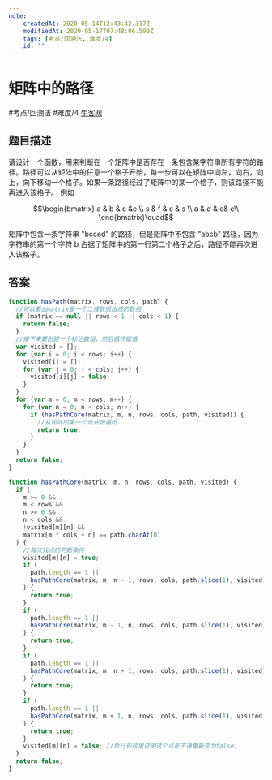 ```yaml
---
note:
    createdAt: 2020-05-14T12:43:42.317Z
    modifiedAt: 2020-05-17T07:48:06.590Z
    tags: [考点/回溯法, 难度/4]
    id: ""
---
```

# 矩阵中的路径
#考点/回溯法 #难度/4  [牛客网](https://www.nowcoder.com/practice/c61c6999eecb4b8f88a98f66b273a3cc?tpId=13&tqId=11218&tPage=3&rp=3&ru=/ta/coding-interviews&qru=/ta/coding-interviews/question-ranking)

<!-- @crossnote.comment "id":"8a52f0a6-204b-4b08-89db-5c06d41542e8" -->  
## 题目描述
请设计一个函数，用来判断在一个矩阵中是否存在一条包含某字符串所有字符的路径。路径可以从矩阵中的任意一个格子开始，每一步可以在矩阵中向左，向右，向上，向下移动一个格子。如果一条路径经过了矩阵中的某一个格子，则该路径不能再进入该格子。 例如 

$$\begin{bmatrix} a & b & c &e \\ s & f & c & s \\ a & d & e& e\\ \end{bmatrix}\quad$$

   矩阵中包含一条字符串 "bcced" 的路径，但是矩阵中不包含 "abcb" 路径，因为字符串的第一个字符 b 占据了矩阵中的第一行第二个格子之后，路径不能再次进入该格子。
   
## 答案
```javascript
function hasPath(matrix, rows, cols, path) {
  //可以看出matrix是一个二维数组组成的数组
  if (matrix == null || rows < 1 || cols < 1) {
    return false;
  }
  //接下来要创建一个标记数组，然后循环赋值
  var visited = [];
  for (var i = 0; i < rows; i++) {
    visited[i] = [];
    for (var j = 0; j < cols; j++) {
      visited[i][j] = false;
    }
  }
  for (var m = 0; m < rows; m++) {
    for (var n = 0; n < cols; n++) {
      if (hasPathCore(matrix, m, n, rows, cols, path, visited)) {
        //从矩阵的第一个点开始遍历
        return true;
      }
    }
  }
  return false;
}

function hasPathCore(matrix, m, n, rows, cols, path, visited) {
  if (
    m >= 0 &&
    m < rows &&
    n >= 0 &&
    n < cols &&
    !visited[m][n] &&
    matrix[m * cols + n] == path.charAt(0)
  ) {
    //每次找点的判断条件
    visited[m][n] = true;
    if (
      path.length == 1 ||
      hasPathCore(matrix, m, n - 1, rows, cols, path.slice(1), visited)
    ) {
      return true;
    }
    if (
      path.length == 1 ||
      hasPathCore(matrix, m - 1, n, rows, cols, path.slice(1), visited)
    ) {
      return true;
    }
    if (
      path.length == 1 ||
      hasPathCore(matrix, m, n + 1, rows, cols, path.slice(1), visited)
    ) {
      return true;
    }
    if (
      path.length == 1 ||
      hasPathCore(matrix, m + 1, n, rows, cols, path.slice(1), visited)
    ) {
      return true;
    }
    visited[m][n] = false; //执行到这里说明这个点走不通重新变为false;
  }
  return false;
}
```
